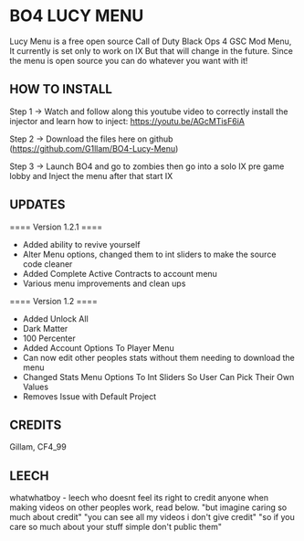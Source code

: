 # BO4 LUCY MENU
Lucy Menu is a free open source Call of Duty Black Ops 4 GSC Mod Menu, It currently is set only to work on IX But that will change in the future. Since the menu is open source you can do whatever you want with it!

## HOW TO INSTALL
Step 1 -> Watch and follow along this youtube video to correctly install the injector and learn how to inject: https://youtu.be/AGcMTisF6iA

Step 2 -> Download the files here on github (https://github.com/G1llam/BO4-Lucy-Menu)

Step 3 -> Launch BO4 and go to zombies then go into a solo IX pre game lobby and Inject the menu after that start IX



## UPDATES

==== Version 1.2.1 ====
 - Added ability to revive yourself
 - Alter Menu options, changed them to int sliders to make the source code cleaner
 - Added Complete Active Contracts to account menu
 - Various menu improvements and clean ups 



==== Version 1.2 ====
 - Added Unlock All
 - Dark Matter
 - 100 Percenter
 - Added Account Options To Player Menu
 - Can now edit other peoples stats without them needing to download the menu
 - Changed Stats Menu Options To Int Sliders So User Can Pick Their Own Values
 - Removes Issue with Default Project






## CREDITS
Gillam,
CF4_99

## LEECH
whatwhatboy - leech who doesnt feel its right to credit anyone when making videos on other peoples work, read below.
"but imagine caring so much about credit" 
"you can see all my videos i don't give credit"
"so if you care so much about your stuff simple don't public them"
